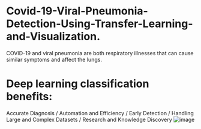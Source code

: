 # Covid-19-Viral-Pneumonia-Detection-Using-Transfer-Learning-and-Visualization.
COVID-19 and viral pneumonia are both respiratory illnesses that can cause similar symptoms and affect the lungs. 

# Deep learning classification benefits:
Accurate Diagnosis / Automation and Efficiency / Early Detection / Handling Large and Complex Datasets / Research and Knowledge Discovery
![image](https://github.com/Enas888/Covid-19-Viral-Pneumonia-Detection-Using-Transfer-Learning-and-Visualization./assets/86245745/9fef8686-5602-4cb4-a540-80b22cc04150)

